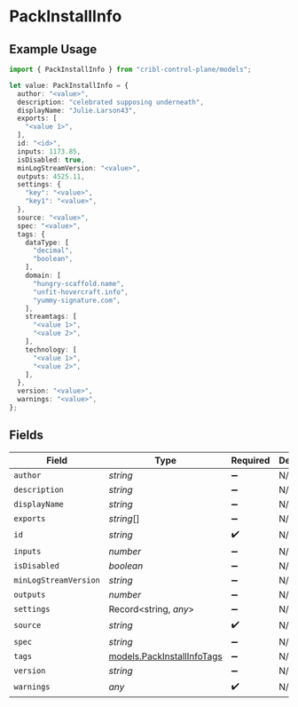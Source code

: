 # PackInstallInfo

## Example Usage

```typescript
import { PackInstallInfo } from "cribl-control-plane/models";

let value: PackInstallInfo = {
  author: "<value>",
  description: "celebrated supposing underneath",
  displayName: "Julie.Larson43",
  exports: [
    "<value 1>",
  ],
  id: "<id>",
  inputs: 1173.85,
  isDisabled: true,
  minLogStreamVersion: "<value>",
  outputs: 4525.11,
  settings: {
    "key": "<value>",
    "key1": "<value>",
  },
  source: "<value>",
  spec: "<value>",
  tags: {
    dataType: [
      "decimal",
      "boolean",
    ],
    domain: [
      "hungry-scaffold.name",
      "unfit-hovercraft.info",
      "yummy-signature.com",
    ],
    streamtags: [
      "<value 1>",
      "<value 2>",
    ],
    technology: [
      "<value 1>",
      "<value 2>",
    ],
  },
  version: "<value>",
  warnings: "<value>",
};
```

## Fields

| Field                                                          | Type                                                           | Required                                                       | Description                                                    |
| -------------------------------------------------------------- | -------------------------------------------------------------- | -------------------------------------------------------------- | -------------------------------------------------------------- |
| `author`                                                       | *string*                                                       | :heavy_minus_sign:                                             | N/A                                                            |
| `description`                                                  | *string*                                                       | :heavy_minus_sign:                                             | N/A                                                            |
| `displayName`                                                  | *string*                                                       | :heavy_minus_sign:                                             | N/A                                                            |
| `exports`                                                      | *string*[]                                                     | :heavy_minus_sign:                                             | N/A                                                            |
| `id`                                                           | *string*                                                       | :heavy_check_mark:                                             | N/A                                                            |
| `inputs`                                                       | *number*                                                       | :heavy_minus_sign:                                             | N/A                                                            |
| `isDisabled`                                                   | *boolean*                                                      | :heavy_minus_sign:                                             | N/A                                                            |
| `minLogStreamVersion`                                          | *string*                                                       | :heavy_minus_sign:                                             | N/A                                                            |
| `outputs`                                                      | *number*                                                       | :heavy_minus_sign:                                             | N/A                                                            |
| `settings`                                                     | Record<string, *any*>                                          | :heavy_minus_sign:                                             | N/A                                                            |
| `source`                                                       | *string*                                                       | :heavy_check_mark:                                             | N/A                                                            |
| `spec`                                                         | *string*                                                       | :heavy_minus_sign:                                             | N/A                                                            |
| `tags`                                                         | [models.PackInstallInfoTags](../models/packinstallinfotags.md) | :heavy_minus_sign:                                             | N/A                                                            |
| `version`                                                      | *string*                                                       | :heavy_minus_sign:                                             | N/A                                                            |
| `warnings`                                                     | *any*                                                          | :heavy_check_mark:                                             | N/A                                                            |